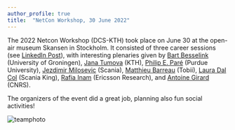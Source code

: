 ```yaml
---
author_profile: true
title:  "NetCon Workshop, 30 June 2022"
---
```


The 2022 Netcon Workshop (DCS-KTH) took place on June 30 at the open-air museum Skansen in Stockholm. It consisted of three career sessions (see [LinkedIn Post](https://www.linkedin.com/posts/karl-h-johansson-a1a144a_great-career-discussions-today-at-our-netcon-activity-6948375921712103425-A6e6?utm_source=linkedin_share&utm_medium=member_desktop_web)), with interesting plenaries given by
[Bart Besselink](https://www.math.rug.nl/~besselink/) (University of Groningen), 
[Jana Tumova](https://www.kth.se/profile/tumova) (KTH), 
[Philip E. Paré](https://engineering.purdue.edu/ECE/People/ptPeopleListing?group_id=2571&resource_id=236400) (Purdue University), 
[Jezdimir Milosevic](https://www.linkedin.com/in/jezdimir-milosevic-b32467b7/?originalSubdomain=se) (Scania), 
[Matthieu Barreau](https://sites.google.com/view/matthieu-barreau/home) (Tobii), 
[Laura Dal Col](https://www.linkedin.com/in/lauradalcol/) (Scania King), 
[Rafia Inam](https://sites.google.com/site/rafiainaam/home) (Ericsson Research), and
[Antoine Girard](https://sites.google.com/site/antoinesgirard/) (CNRS).

The organizers of the event did a great job, planning also fun social activities!

![teamphoto](../assets/2022Netcon-teamphoto.jpg)


